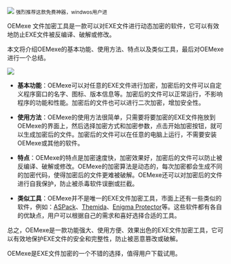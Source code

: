 <img src="/assets/image/240114-软件-OEMexe-1.png" style="max-width: 70%; height: auto;">
<small>强烈推荐这款免费神器，windwos用户进</small>


OEMexe 文件加密工具是一款可以对EXE文件进行动态加密的软件，它可以有效地防止EXE文件被反编译、破解或修改。

本文将介绍OEMexe的基本功能、使用方法、特点以及类似工具，最后对OEMexe进行一个总结。


![](/assets/image/240114-软件-OEMexe-1.png)


- **基本功能**：OEMexe可以对任意的EXE文件进行加密，加密后的文件可以自定义程序窗口的名字、图标、版本信息等。加密后的文件可以正常运行，不影响程序的功能和性能。加密后的文件也可以进行二次加密，增加安全性。


- **使用方法**：OEMexe的使用方法很简单，只需要将要加密的EXE文件拖放到OEMexe的界面上，然后选择加密方式和加密参数，点击开始加密按钮，就可以生成加密后的文件。加密后的文件可以在任意的电脑上运行，不需要安装OEMexe或其他的软件。

- **特点**：OEMexe的特点是加密速度快，加密效果好，加密后的文件可以防止被反编译、破解或修改。OEMexe的加密算法是动态的，每次加密都会生成不同的加密代码，使得加密后的文件更难被破解。OEMexe还可以对加密后的文件进行自我保护，防止被杀毒软件误删或拦截。


- **类似工具**：OEMexe并不是唯一的EXE文件加密工具，市面上还有一些类似的软件，例如：[ASPack](^1^)、[Themida](^2^)、[Enigma Protector](^3^)等。这些软件都有各自的优缺点，用户可以根据自己的需求和喜好选择合适的工具。

总之，OEMexe是一款功能强大、使用方便、效果出色的EXE文件加密工具，它可以有效地保护EXE文件的安全和完整性，防止被恶意篡改或破解。

OEMexe是EXE文件加密的一个不错的选择，值得用户下载试用。